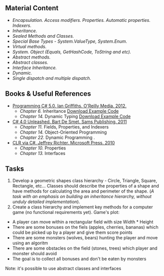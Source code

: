 ## Material Content 
- *Encapsulation. Access modifiers. Properties. Automatic properties. Indexers.*
- *Inheritance.*
- *Sealed Methods and Classes.*
- *Special Base Types - System.ValueType, System.Enum.*
- *Virtual methods.*
- *System. Object (Equals, GetHashCode, ToString and etc).*
- *Abstract methods.*
- *Abstract classes.*
- *Interface Inheritance.*
- *Dynamic.*
- *Single dispatch and multiple dispatch.*

## Books & Useful References 
- [Programming C# 5.0. Ian Griffiths. O'Reilly Media. 2012.](http://shop.oreilly.com/product/0636920024064.do)
  - *Chapter 6.* Inheritance [Download Example Code](https://resources.oreilly.com/examples/0636920024064/blob/master/Ch06.zip)
  - *Chapter 14.* Dynamic Typing [Download Example Code](https://resources.oreilly.com/examples/0636920024064/blob/master/Ch14.zip)
- [C# 4.0 Unleashed. Bart De Smet. Sams Publishing. 2011](https://www.goodreads.com/book/show/16284093-c-5-0-unleashed)
   - *Chapter 11.* Fields, Properties, and Indexers
   - *Chapter 14.* Object-Oriented Programming
   - *Chapter 22.* Dynamic Programming .
- [CLR via C#. Jeffrey Richter. Microsoft Press. 2010](https://www.goodreads.com/book/show/7121415-clr-via-c)
   - *Chapter 10.* Properties
   - *Chapter 13.* Interfaces

## Tasks  
1. Develop a geometric shapes class hierarchy - Circle, Triangle, Square, Rectangle, etc...  Classes should describe the properties of a shape and have methods for calculating the area and perimeter of the shape. (*A task with an emphasis on building an inheritance hierarchy, without unduly detailed implementation*).
2. Create a class hierarchy and implement key methods for a computer game (no functional requirements yet). Game's plot:
- A player can move within a rectangular field with size Width * Height
- There are some bonuses on the fiels (apples, cherries, bananas) which could be picked up by a player and give them score points
- There are some monsters (wolves, bears) hunting the player and move using an algoritm
- There are some obstacles on the field (stones, trees) which player and monster should avoid
- The goal is to collect all bonuses and don't be eaten by monsters

Note: it's possible to use abstract classes and interfaces
